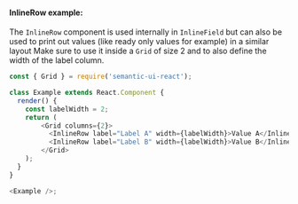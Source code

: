 #### InlineRow example:

The `InlineRow` component is used internally in `InlineField` but can also be used to print out values (like ready only values for example) in a similar layout
Make sure to use it inside a `Grid` of size 2 and to also define the width of the label column.
```js
const { Grid } = require('semantic-ui-react');

class Example extends React.Component {
  render() {
    const labelWidth = 2;
    return (
        <Grid columns={2}>
          <InlineRow label="Label A" width={labelWidth}>Value A</InlineRow>
          <InlineRow label="Label B" width={labelWidth}>Value B</InlineRow>
        </Grid>
    );
  }
}

<Example />;
```
